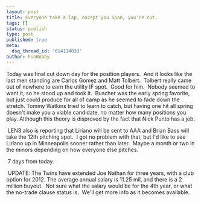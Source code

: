 ```yaml
---
layout: post
title: Everyone take a lap, except you Span, you're cut.
tags: []
status: publish
type: post
published: true
meta:
  dsq_thread_id: '614114033'
author: FunBobby
---
```

Today was final cut down day for the position players.  And it looks like the last men standing are Carlos Gomez and Matt Tolbert.  Tolbert really came out of nowhere to earn the utility IF spot.  Good for him.  Nobody seemed to want it, so he stood up and took it.  Buscher was the early spring favorite, but just could produce for all of camp as he seemed to fade down the stretch. Tommy Watkins tried to learn to catch, but having one hit all spring doesn't make you a viable candidate, no matter how many positions you play. Although this theory is disproved by the fact that Nick Punto has a job. 

 LEN3 also is reporting that Liriano will be sent to AAA and Brian Bass will take the 12th pitching spot.  I got no problem with that, but I'd like to see Liriano up in Minneapolis sooner rather than later.  Maybe a month or two in the minors depending on how everyone else pitches. 

 7 days from today.

 UPDATE: The Twins have extended Joe Nathan for three years, with a club option for 2012. The average annual salary is 11.25 mil, and there is a 2 million buyout.  Not sure what the salary would be for the 4th year, or what the no-trade clause status is.  We'll get more info as it becomes available.
